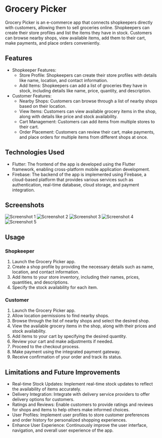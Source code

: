 # Grocery Picker

Grocery Picker is an e-commerce app that connects shopkeepers directly with customers, allowing them to sell groceries online. Shopkeepers can create their store profiles and list the items they have in stock. Customers can browse nearby shops, view available items, add them to their cart, make payments, and place orders conveniently.

## Features

- Shopkeeper Features:
  - Store Profile: Shopkeepers can create their store profiles with details like name, location, and contact information.
  - Add Items: Shopkeepers can add a list of groceries they have in stock, including details like name, price, quantity, and description.
- Customer Features:
  - Nearby Shops: Customers can browse through a list of nearby shops based on their location.
  - View Items: Customers can view available grocery items in the shop, along with details like price and stock availability.
  - Cart Management: Customers can add items from multiple stores to their cart.
  - Order Placement: Customers can review their cart, make payments, and place orders for multiple items from different shops at once.

## Technologies Used

- Flutter: The frontend of the app is developed using the Flutter framework, enabling cross-platform mobile application development.
- Firebase: The backend of the app is implemented using Firebase, a cloud-based platform that provides various services such as authentication, real-time database, cloud storage, and payment integration.

## Screenshots

![Screenshot 1](https://github.com/code-bhuvanesh/grocery_picker/blob/37c93c3764b3189973c093cf4190a4a753e59646/screenshots/login_page.jpg)
![Screenshot 2](screenshots/screenshot2.png)
![Screenshot 3](screenshots/screenshot3.png)
![Screenshot 4](screenshots/screenshot4.png)
![Screenshot 5](screenshots/screenshot5.png)

## Usage

### Shopkeeper

1. Launch the Grocery Picker app.
2. Create a shop profile by providing the necessary details such as name, location, and contact information.
3. Add items to your store inventory, including their names, prices, quantities, and descriptions.
4. Specify the stock availability for each item.

### Customer

1. Launch the Grocery Picker app.
2. Allow location permissions to find nearby shops.
3. Browse through the list of nearby shops and select the desired shop.
4. View the available grocery items in the shop, along with their prices and stock availability.
5. Add items to your cart by specifying the desired quantity.
6. Review your cart and make adjustments if needed.
7. Proceed to the checkout process.
8. Make payment using the integrated payment gateway.
9. Receive confirmation of your order and track its status.

## Limitations and Future Improvements

- Real-time Stock Updates: Implement real-time stock updates to reflect the availability of items accurately.
- Delivery Integration: Integrate with delivery service providers to offer delivery options for customers.
- Ratings and Reviews: Enable customers to provide ratings and reviews for shops and items to help others make informed choices.
- User Profiles: Implement user profiles to store customer preferences and order history for personalized shopping experiences.
- Enhance User Experience: Continuously improve the user interface, navigation, and overall user experience of the app.
